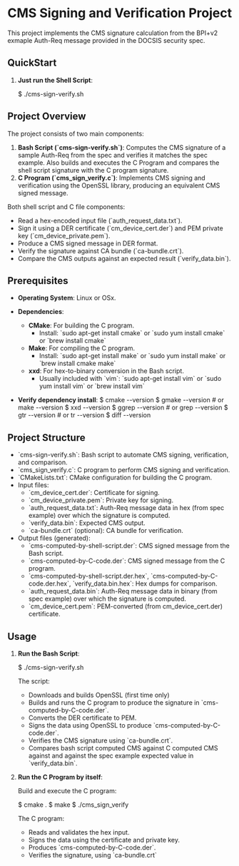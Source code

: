 # CMS Signing and Verification Project

This project implements the CMS signature calculation from the BPI+v2 exmaple Auth-Req message provided in the DOCSIS security spec. 

## QuickStart

1. **Just run the Shell Script**:

   $ ./cms-sign-verify.sh

## Project Overview

The project consists of two main components:
1. **Bash Script (\`cms-sign-verify.sh\`)**: Computes the CMS signature of a sample Auth-Req from the spec and verifies it matches the spec example.  Also builds and executes the C Program and compares the shell script signature with the C program signature. 
2. **C Program (\`cms_sign_verify.c\`)**: Implements CMS signing and verification using the OpenSSL library, producing an equivalent CMS signed message.

Both shell script and C file components:
- Read a hex-encoded input file (\`auth_request_data.txt\`).
- Sign it using a DER certificate (\`cm_device_cert.der\`) and PEM private key (\`cm_device_private.pem\`).
- Produce a CMS signed message in DER format.
- Verify the signature against CA bundle (\`ca-bundle.crt\`).
- Compare the CMS outputs against an expected result (\`verify_data.bin\`).

## Prerequisites

- **Operating System**: Linux or OSx.
- **Dependencies**:
  - **CMake**: For building the C program.
    - Install: \`sudo apt-get install cmake\` or \`sudo yum install cmake\` or  \`brew install cmake\`
  - **Make**: For compiling the C program.
    - Install: \`sudo apt-get install make\` or \`sudo yum install make\` or \`brew install cmake make\`
  - **xxd**: For hex-to-binary conversion in the Bash script.
    - Usually included with \`vim\`: \`sudo apt-get install vim\` or \`sudo yum install vim\` or \`brew install vim\`

- **Verify dependency install**:
  $ cmake --version
  $ gmake --version  # or make --version
  $ xxd --version
  $ ggrep --version  # or grep --version
  $ gtr --version   # or tr --version
  $ diff --version

## Project Structure

- \`cms-sign-verify.sh\`: Bash script to automate CMS signing, verification, and comparison.
- \`cms_sign_verify.c\`: C program to perform CMS signing and verification.
- \`CMakeLists.txt\`: CMake configuration for building the C program.
- Input files:
  - \`cm_device_cert.der\`: Certificate for signing.
  - \`cm_device_private.pem\`: Private key for signing.
  - \`auth_request_data.txt\`:  Auth-Req message data in hex (from spec example) over which the signature is computed.
  - \`verify_data.bin\`: Expected CMS output.
  - \`ca-bundle.crt\` (optional): CA bundle for verification.
- Output files (generated):
  - \`cms-computed-by-shell-script.der\`: CMS signed message from the Bash script.
  - \`cms-computed-by-C-code.der\`: CMS signed message from the C program.
  - \`cms-computed-by-shell-script.der.hex\`, \`cms-computed-by-C-code.der.hex\`, \`verify_data.bin.hex\`: Hex dumps for comparison.
  - \`auth_request_data.bin\`: Auth-Req message data in binary (from spec example) over which the signature is computed.
  - \`cm_device_cert.pem\`: PEM-converted (from cm_device_cert.der) certificate.

## Usage

1. **Run the Bash Script**:
   
   $ ./cms-sign-verify.sh
   
   The script:
   - Downloads and builds OpenSSL (first time only)
   - Builds and runs the C program to produce the signature in \`cms-computed-by-C-code.der\`.
   - Converts the DER certificate to PEM.
   - Signs the data using OpenSSL to produce \`cms-computed-by-C-code.der\`.
   - Verifies the CMS signature using \`ca-bundle.crt\`.
   - Compares bash script computed CMS against C computed CMS against and against the spec example expected value in \`verify_data.bin\`.

2. **Run the C Program by itself**:

   Build and execute the C program:

    $ cmake .
    $ make
    $ ./cms_sign_verify

   The C program:
   - Reads and validates the hex input.
   - Signs the data using the certificate and private key.
   - Produces \`cms-computed-by-C-code.der\`.
   - Verifies the signature, using \`ca-bundle.crt\`
